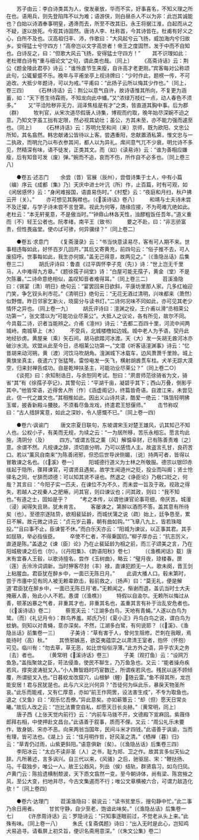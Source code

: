 <!-- { "loadSidebar": true } -->
　　苏子由云：李白诗类其为人，俊发豪放，华而不实，好事喜名，不知义理之所在也。语用兵，则先登陷阵不以为难；语游侠，则白昼杀人不以为非：此岂其诚能也？白始以诗酒奉事明皇，遇谗而去，所至不改其旧。永王将据江淮，白起而从之不疑，遂以放死。今观其诗固然。唐诗人李、杜称首，今其诗皆在。杜甫有好义之心，白所不及也。汉高祖归丰、沛，作歌曰：“大风起兮云飞扬，威加海内兮归故乡。安得猛士兮守四方！”高帝岂以文字高世者！帝王之度固然，发于中而不自知也。白诗反之，曰：“但歌大风云飞扬，安得猛士守四方！”
　　其不识理如此：老杜赠白诗有“重与细论文”之句，谓此类也哉。〔同上〕
　　《高斋诗话》云：荆公《题金陵此君亭》诗云：“谁怜直节生来瘦，自许高才老更刚。”宾客每对公称颂此句，公辄颦蹙不乐。晚年与平甫坐亭上视诗牌曰：“少时作此，题榜一传，不可追改。大抵少年题诗，可以为戒。”平甫曰：“此扬子云所以悔其少作也。”〔同上，卷三四〕
　　《石林诗话》云：荆公以意气自许，故诗语惟其所向，不复更为涵蓄，如：“天下苍生待霖雨，不知龙向此中蟠。”又“浓绿万枝红一点，动人春色不须多。”
　　又“平洽险秽非无力，润泽焦枯是有才”之类，皆直道其胸中事。后为郡（群）
　　牧判官，从宋次道尽假唐人诗集，博观而约取，晚年始尽深婉不迫之意。乃知文字虽工拙有定限，然必视其幼壮；虽公，方其未至，亦不能力强而遽至也。〔同上〕
　　《石林诗话》云：苏明允至和间〔来〕京师，既为欧阳、文忠公所知，其名翕然。韩忠献诸公皆待以上客。尝遇重阳，忠献置酒私第，惟文忠与一二执政，而明允乃以布衣参其间，都人以为异礼。席间意气兀不少衰。明允诗不多见，然精深有味，语不徒发，正类其文。而（如）《读易诗》云：“谁为善相应嫌瘦，后有知音可发（废）弹。”婉而不追，哀而不伤，所作自不必多也。〔同上卷三八〕

　　●卷五·述志门
　　余尝（昔）官展（辰州），尝借诗集于士人，中有小篇（编）序云《成都〔集》乃〕天庆中进士叶沆〔所〕作，止百篇，时有可观，如《闲居感怀》云：“身闲难报国，语直易伤时。”《村墅》云：“夜庭和月扫，秋户拂云开（关）。”
　　亦可想见其胸襟也。〔《溪诗话》卷八〕
　　和靖与士夫诗未尝不及迁擢，与学子诗未尝不言登第。视此为何等，随缘应接，不为苟难亢绝如此。老杜云：“本无轩冕意，不是傲当时。”“钟鼎山林各天性，浊醪粗饭任吾年。”道义重而〔不〕轻王公者也。阮孝绪，南平王〔致书〕
　　要之不赴，曰：“非志骄富贵，但性畏庙堂。使のば可骖，何异骥绿？”〔同上卷二〕

　　●卷五·求意门
　　《复斋漫录》云：“书当快意读易尽，客有可人期不来。世事相违每如此，好怀百岁几回开。”其后又寄黄充，前四句云：“俗子推不去，可人废招呼。世事每如此，我生亦何娱。”盖无己得意，故两见之。”〔《渔隐丛话》后集卷三二〕
　　胡氏评诗曰：鲁直《过平舆怀李子克（先）》诗：“世上岂无千里马，人中难得九方皋。”《题徐孺子祠堂》诗：“白屋可能无孺子，黄金（堂）不是欠陈蕃。”二诗命意绝相似，盖叹知音者难得耳。”〔同上卷三二〕
　　苕溪渔隐曰：《锡宴〔清〕明日》绝句云：“宴罢回来日欲斜，平康坊里那人家。几多红袖迎门笑，争乞钗头利市花。”《清明日》绝句云：“无花无酒过清明，兴味都来（萧然）似野僧。昨日邻家乞新火，晓窗分与读书灯。”二诗何况味不同如此，亦可见其老少情怀之异也。〔同上卷一九〕
　　胡氏评诗曰：澶渊之役，王介甫以滑“丞相莱公功第一”，张文潜以为“可能功业尽莱公”。大抵人之议论，各有所见，故尔不同。今具载二诗，识者当能辨之。介甫《澶州》诗云：“去都二百四十里，河流中间两城峙。南城草上（木）
　　不受兵，北城楼橹如边城。城中老人为予语，契丹此地经钞虏。黄屋亲〔乘〕矢石间，胡马欲踏河冰渡。天（大）发一矢胡无酋河冰亦破沙水流。欢盟从此至今日，丞相莱公功第一。”文潜《听客话澶渊事》诗云：“忆昔胡来动河朔，黄（渡）河饮马吹胡角。澶渊城下冰载车，边风萧萧千里赊。城上黄旗坐真主，夜遣六丁张猛弩。雷惊电发一矢飞，横射胡酋贯车柱。犬羊无踪大漠空，归来封禅告成功。自是乾坤扶圣主，可能功业尽莱公？”〔同上卷二○〕
　　《谈苑》曰：余知制诰日，与余恕同考试。恕曰：“夙昔师范徐骑省为文，骑省“其”有《徐孺子亭记》，其警句云：“平湖千亩，凝碧乎其下；西山万叠，倒影乎其中。”他皆常语，近得舍人所〔作〕《涵虚阁记》，终篇皆奇语。自渡江来，未尝见此，信一代之雄文也。”其相推如此。因出义山诗共读，酷爱一绝云：“珠箔轻明拂玉墀，披香新殿斗腰肢。不须看尽鱼龙戏，终遣君王怒偃师。”
　　击节称叹曰：“古人措辞寓意，如此之深妙，令人感慨不已。”〔同上卷一四〕

　　●卷六·讽谕门
　　唐文宗夏日联句，东坡谓宋玉对楚王雄风，讥其知己不知人也。公权小子，有美而无规，为续之云：“一为居所移，苦乐永相忘。愿言均此施，清阴分（及）
　　四方。”或谓五弦之薰〔风〕解愠阜财，已有陈善责难〔之〕意。余谓不然。凡规谏之辞，须切直分明，乃可以感悟人主。故盗言孔甘，良药苦口。若以“薰风自南来”为陈善闭邪，但恐后世导谀侧媚，〔说〕持两可者，皆得以冒敢谏之名也。〔《溪》卷一〕
　　阳城德行道义为士林之所敬服。德宗以银印赤绂起于隐所，骤拜谏官，可谓贤且遇矣。故学生闻道州之贬，投业而叫阍；贤士怆驿名之同，ゼ辞而颂德：可以知其贤不诬也。然退之《诤臣论》乃极口贬之，何哉？其言曰：“今阳子实一匹夫，在谏位不为不久，而未尝一旨及于政。视政之得失，若越人之视秦人之肥瘠。问其官，则曰谏议也；问其政，则曰：“我不知也。”有道之士，固如是乎？
　　“考之本传，以谓他谏官论事苛细，帝厌苦。城漫（浸）闻得失且熟，犹未肯言。
　　客屡谏之，第醉以酒而不答。盖其意有所待矣（也）。至德宗逐陆贽，欲相裴延龄，而城伏蒲之说（疏）始上，廷争恳至，累日不解。故元微之诗云：“贞元岁云暮，朝有曲如钩。”“飞章八九上，皆若珠暗投。”“且曰事不止，臣谏誓不休。”而白乐天亦云：“阳城为谏议，以正事其君。其手如屈轶，举必指佞臣。
　　卒使不仁者，不得秉国钧。”柳子厚亦云：“抗志厉义，直道是陈。”盖退之《谏〔臣〕论》乃在止裴延龄为相之前，而三子颂美之言，乃在阳城极谏之后也（尔）。〔《丹阳集》、《韵语阳秋》卷七〕
　　〔《渔樵闲话》载〕唐末有宜春人王毂，以歌诗擅名，尝作《玉树曲》，略云：“璧月夜，琼楼春。匣（莲）舌泠泠词调新。当时狎客尽封（丰）禄，直谏犯颜无一人。歌未阕，晋王剑上粘腥血。君臣犹在醉乡中，一面已无陈日月。”
　　此调大播人口。毂未第时，尝于市廛中见有同人被无赖辈欧击，毂前救之，〔扬声〕曰：“莫无礼，便是解道‘君臣犹在醉乡中，一面已无陈日月’者。”无赖闻之，惭谢而退，盖讥当时士大夫掩蔽人善，殆此小人不若。愚谓〔《渔樵》〕
　　特假以自渝尔。无赖所以悔过从善，顿革凶暴之气者，非重其才也，非重其名也，盖重其言有补于治乱安危者也。〔《溪诗话》卷二〕
　　蔡宽夫云：“江湖多白鸟，天地有青蝇。”人遂以白鸟为鹭。〔而〕《礼记月令》：群鸟养羞。郑氏乃引《夏小正》丹鸟白鸟之说，谓白鸟为蚊蚋。则知以对青蝇，意亦深矣。不然，江湖多白鹭，有何说耶？〔《溪》、《渔隐丛话》前集卷一三〕
　　子美诗：“草有害于人，曾何生阻修。芒刺在我眼，焉能待时（高）秋。”
　　其愤邪嫉恶，欲芟夷蕴崇之以肃清王室者，抱怀（怀抱）可见。临川有：“勿去草，草无恶，如比世俗俗浮薄。”此方外之语，异乎农夫之务〔去〕者也。
　　〔黄常明《溪诗话》卷三〕
　　子美〔观打鱼〕云：“设网万鱼急。”盖指聚敛之臣，苛法侵渔，使民不聊生，乃万鱼急也。又云：“能者操舟疾若风，撑突波涛挺叉入。”小人舞智趋时巧宦数迁，所谓疾若风也。残民以逞不顾倾覆，所谓挺叉入也。”日暮蛟龙改窟穴，山根鲈（鲤）随云雷。”鱼不得其所，龙岂能安居！君与民犹是也。此与六义比兴何异？“吾徒何为纵此乐，暴戾天物圣所哀。”此乐而能戒，又有仁厚意，亦如“前王作网罟，设法害生成”，不专为取鱼也。退之《叉鱼》曰：“观乐忆吾僚。”异此意矣。亦如蕲簟云：“却（但）愿天日常炎曦。”故后人改之云：“岂比法曹空自私，却愿天日长炎赫。”〔黄常明，同上〕
　　唐子西《上张天觉内前行》云：“内前车马拨不开，文德殿下宣麻回。紫薇侍郎拜右相，中使押赴文昌台。”此语善于叙事，质而不俚。又云：“周公礼乐未要作，致身姚、宋亦不恶。向来两翁当国年，民间斗米才四钱。”此语善于讽谕，当而有理，皆可法也。《湖上》云：“佳月明作哲，好风圣之清。”《栖禅〔暮〕归》云：“草青仍过雨，山紫更斜阳。”语意俱新〔矣〕。〔《渔隐丛话》后集卷三四〕
　　李阳冰云：“太白不读非圣〔人〕之书，耻为郑、卫之作。故其言多似天仙之辞。凡所著述，言多讽兴。自三代以来，《风骚》之后，驰驱屈、宋：“鞭挞扬、马。千载独步，唯公一人。故王公趋风，列岳（侯）结轨，群贤翕习，如鸟归凤。卢黄门云：陈拾遗横制颓波，天下质文翕然一变。至今朝诗体，尚有梁、陈宫掖之风，至公大变，扫地并尽，今古文集遏而不行；唯公文章横被六合，可谓力敌造化欤！”〔同上卷四〕

　　●卷六·达理门
　　苕溪渔隐曰：裴说云：“读书贫里乐，搜句静中忙。”此二事乃余日用者。
　　甘贫守静，自少至老，饱谙此味矣。”〔《渔隐丛话》后集卷一七〕
　　《许彦周诗话》云：罗隐诗云：“只知事逐眼前过，不觉老从头上来。”此殊有味。〔同上卷一八〕
　　朱氏《复斋偶题》诗曰：“出入无时是此心，岂知鸡犬易追寻。请看屏上初爻旨，便识名斋用意深。”〔《朱文公集》卷二〕
